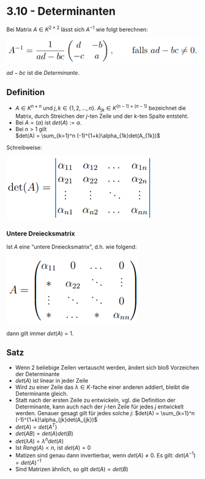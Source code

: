 # 3.10 - Determinanten

Bei Matrix $A \in K^{2 \times 2}$ lässt sich $A^{-1}$ wie folgt berechnen: 

![](./3.10/ainv.png)

$ad - bc$ ist die *Determinante*.

## Definition
- $A \in K^{n \times n}$ und $j, k \in \{1, 2, ... , n\}$. $A_{jk} \in K^{(n−1) \times (n−1)}$
bezeichnet die Matrix, durch Streichen der $j$-ten Zeile und der $k$-ten Spalte entsteht.
- Bei $A = (\alpha)$ ist $det(A) := \alpha$.
- Bei $n > 1$ gilt  
  $det(A) = \sum_{k=1}^n (-1)^{1+k}\alpha_{1k}det(A_{1k})$

Schreibweise:

![](./3.10/det.png)

### Untere Dreiecksmatrix
Ist $A$ eine "untere Dreiecksmatrix", d.h. wie folgend:

![](./3.10/tri.png)

dann gilt immer $det(A) = 1$.

## Satz
- Wenn 2 beliebige Zeilen vertauscht werden, ändert sich bloß Vorzeichen der Determinante
- $det(A)$ ist linear in jeder Zeile
- Wird zu einer Zeile das $\lambda \in K$-fache einer anderen addiert, bleibt die Determinante gleich.
- Statt nach der ersten Zeile zu entwickeln, vgl. die Definition
der Determinante, kann auch nach der $j$-ten Zeile für jedes $j$ entwickelt werden. 
Genauer gesagt gilt für jedes solche $j$: $det(A) = \sum_{k=1}^n (-1)^{1+k}\alpha_{jk}det(A_{jk})$
- $det(A) = det(A^T)$
- $det(AB) = det(A)det(B)$
- $det(\lambda A) = \lambda^n det(A)$
- Ist $Rang(A) < n$, ist $det(A) = 0$
- Matizen sind genau dann invertierbar, wenn $det(A) \not= 0$. Es gilt: $det(A^{-1}) = det(A)^{-1}$
- Sind Matrizen ähnlich, so gilt $det(A) = det(B)$

